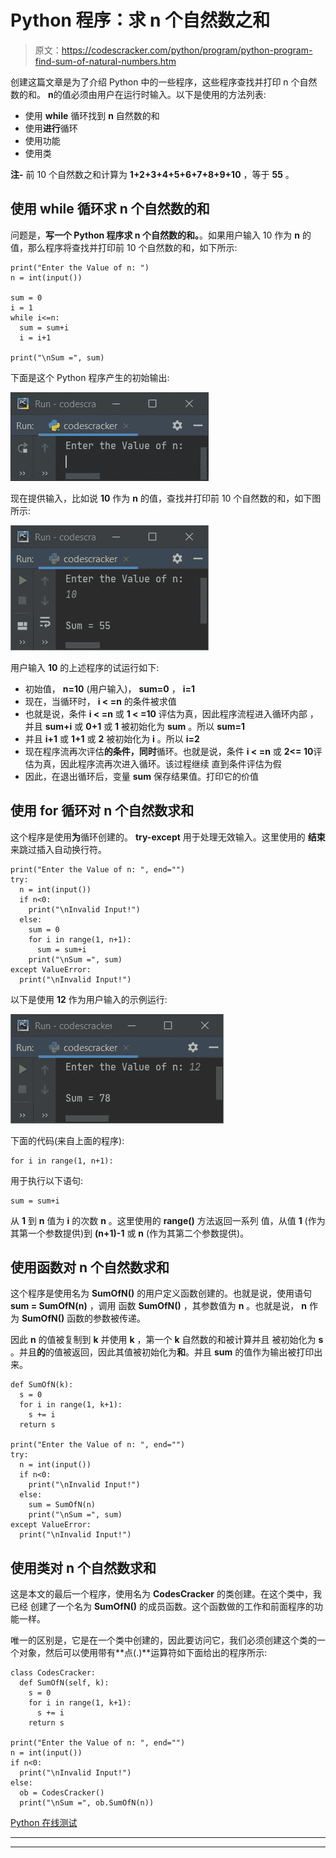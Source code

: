 # Python 程序：求 n 个自然数之和

> 原文：<https://codescracker.com/python/program/python-program-find-sum-of-natural-numbers.htm>

创建这篇文章是为了介绍 Python 中的一些程序，这些程序查找并打印 n 个自然数的和。 **n**的值必须由用户在运行时输入。以下是使用的方法列表:

*   使用 **while** 循环找到 **n** 自然数的和
*   使用**进行**循环
*   使用功能
*   使用类

**注-** 前 10 个自然数之和计算为 **1+2+3+4+5+6+7+8+9+10** ，等于 **55** 。

## 使用 while 循环求 n 个自然数的和

问题是，**写一个 Python 程序求 n 个自然数的和。**。如果用户输入 10 作为 **n** 的值，那么程序将查找并打印前 10 个自然数的和，如下所示:

```
print("Enter the Value of n: ")
n = int(input())

sum = 0
i = 1
while i<=n:
  sum = sum+i
  i = i+1

print("\nSum =", sum)
```

下面是这个 Python 程序产生的初始输出:

![find sum of natural numbers python](img/3a7a8a2b0b0dcf858884234fc92277e3.png)

现在提供输入，比如说 **10** 作为 **n** 的值，查找并打印前 10 个自然数的和，如下图所示:

![natural number sum python](img/937593bf69fbd22382a208fafb1b7aef.png)

用户输入 **10** 的上述程序的试运行如下:

*   初始值， **n=10** (用户输入)， **sum=0** ， **i=1**
*   现在，当循环时， **i < =n** 的条件被求值
*   也就是说，条件 **i < =n** 或 **1 < =10** 评估为真，因此程序流程进入循环内部 ，并且 **sum+i** 或 **0+1** 或 **1** 被初始化为 **sum** 。所以 **sum=1**
*   并且 **i+1** 或 **1+1** 或 **2** 被初始化为 **i** 。所以 **i=2**
*   现在程序流再次评估**的条件，同时**循环。也就是说，条件 **i < =n** 或 **2<= 10**评估为真，因此程序流再次进入循环。该过程继续 直到条件评估为假
*   因此，在退出循环后，变量 **sum** 保存结果值。打印它的价值

## 使用 for 循环对 n 个自然数求和

这个程序是使用**为**循环创建的。 **try-except** 用于处理无效输入。这里使用的 **结束**来跳过插入自动换行符。

```
print("Enter the Value of n: ", end="")
try:
  n = int(input())
  if n<0:
    print("\nInvalid Input!")
  else:
    sum = 0
    for i in range(1, n+1):
      sum = sum+i
    print("\nSum =", sum)
except ValueError:
  print("\nInvalid Input!")
```

以下是使用 **12** 作为用户输入的示例运行:

![python find sum of natural numbers](img/4ba0a091f6154d45677413dd9675efe7.png)

下面的代码(来自上面的程序):

```
for i in range(1, n+1):
```

用于执行以下语句:

```
sum = sum+i
```

从 **1** 到 **n** 值为 **i** 的次数 **n** 。这里使用的 **range()** 方法返回一系列 值，从值 **1** (作为其第一个参数提供)到 **(n+1)-1** 或 **n** (作为其第二个参数提供)。

## 使用函数对 n 个自然数求和

这个程序是使用名为 **SumOfN()** 的用户定义函数创建的。也就是说，使用语句 **sum = SumOfN(n)** ，调用 函数 **SumOfN()** ，其参数值为 **n** 。也就是说， **n** 作为 **SumOfN()** 函数的参数被传递。

因此 **n** 的值被复制到 **k** 并使用 **k** ，第一个 **k** 自然数的和被计算并且 被初始化为 **s** 。并且**的**的值被返回，因此其值被初始化为**和**。并且 **sum** 的值作为输出被打印出来。

```
def SumOfN(k):
  s = 0
  for i in range(1, k+1):
    s += i
  return s

print("Enter the Value of n: ", end="")
try:
  n = int(input())
  if n<0:
    print("\nInvalid Input!")
  else:
    sum = SumOfN(n)
    print("\nSum =", sum)
except ValueError:
  print("\nInvalid Input!")
```

## 使用类对 n 个自然数求和

这是本文的最后一个程序，使用名为 **CodesCracker** 的类创建。在这个类中，我已经 创建了一个名为 **SumOfN()** 的成员函数。这个函数做的工作和前面程序的功能一样。

唯一的区别是，它是在一个类中创建的，因此要访问它，我们必须创建这个类的一个对象，然后可以使用带有**点(.)**运算符如下面给出的程序所示:

```
class CodesCracker:
  def SumOfN(self, k):
    s = 0
    for i in range(1, k+1):
      s += i
    return s

print("Enter the Value of n: ", end="")
n = int(input())
if n<0:
  print("\nInvalid Input!")
else:
  ob = CodesCracker()
  print("\nSum =", ob.SumOfN(n))
```

[Python 在线测试](/exam/showtest.php?subid=10)

* * *

* * *